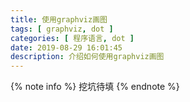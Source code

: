```yaml
---
title: 使用graphviz画图
tags: [ graphviz, dot ]
categories: [ 程序语言, dot ]
date: 2019-08-29 16:01:45
description: 介绍如何使用graphviz画图
---
```


{% note info %}
挖坑待填
{% endnote %}
